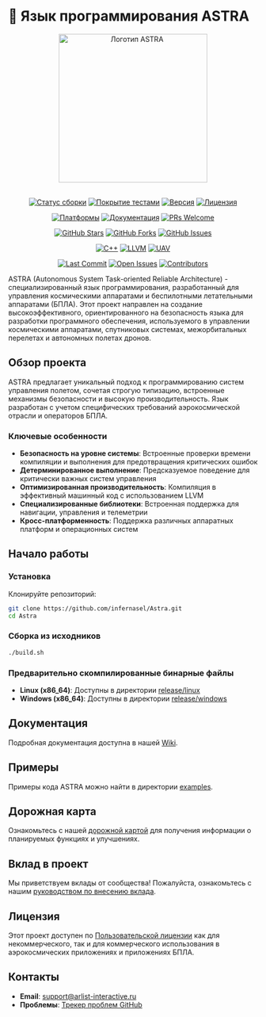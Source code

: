 # 🚀 Язык программирования ASTRA

<div align="center">
  <img src="https://raw.githubusercontent.com/infernasel/Astra/master/docs/assets/astra-logo.png" alt="Логотип ASTRA" width="300"/>
  <br><br>
  
  [![Статус сборки](https://img.shields.io/github/actions/workflow/status/infernasel/Astra/build.yml?branch=main&style=for-the-badge&logo=github-actions&logoColor=white)](https://github.com/infernasel/Astra/actions)
  [![Покрытие тестами](https://img.shields.io/badge/покрытие-89.8%25-brightgreen?style=for-the-badge&logo=codecov&logoColor=white)](https://github.com/infernasel/Astra/actions)
  [![Версия](https://img.shields.io/badge/версия-0.1.1--alpha-blue?style=for-the-badge&logo=semver&logoColor=white)](https://github.com/infernasel/Astra/releases)
  [![Лицензия](https://img.shields.io/badge/лицензия-Custom-orange?style=for-the-badge&logo=open-source-initiative&logoColor=white)](https://github.com/infernasel/Astra/blob/main/CUSTOM_LICENSE.md)
  
  [![Платформы](https://img.shields.io/badge/платформы-Linux%20%7C%20Windows-lightgrey?style=for-the-badge&logo=linux&logoColor=white)](https://github.com/infernasel/Astra/releases)
  [![Документация](https://img.shields.io/badge/документация-wiki-yellow?style=for-the-badge&logo=gitbook&logoColor=white)](https://github.com/infernasel/Astra/wiki)
  [![PRs Welcome](https://img.shields.io/badge/PRs-приветствуются-brightgreen.svg?style=for-the-badge&logo=github&logoColor=white)](https://github.com/infernasel/Astra/blob/main/CONTRIBUTING.md)
  
  [![GitHub Stars](https://img.shields.io/github/stars/infernasel/Astra?style=for-the-badge&logo=github&logoColor=white)](https://github.com/infernasel/Astra/stargazers)
  [![GitHub Forks](https://img.shields.io/github/forks/infernasel/Astra?style=for-the-badge&logo=git&logoColor=white)](https://github.com/infernasel/Astra/network/members)
  [![GitHub Issues](https://img.shields.io/github/issues/infernasel/Astra?style=for-the-badge&logo=github&logoColor=white)](https://github.com/infernasel/Astra/issues)
  
  [![C++](https://img.shields.io/badge/C++-17-00599C?style=for-the-badge&logo=c%2B%2B&logoColor=white)](https://github.com/infernasel/Astra)
  [![LLVM](https://img.shields.io/badge/LLVM-Powered-2C3E50?style=for-the-badge&logo=llvm&logoColor=white)](https://github.com/infernasel/Astra)
  [![UAV](https://img.shields.io/badge/UAV-Compatible-1abc9c?style=for-the-badge&logo=drone&logoColor=white)](https://github.com/infernasel/Astra)
  
  [![Last Commit](https://img.shields.io/github/last-commit/infernasel/Astra?style=for-the-badge&logo=git&logoColor=white)](https://github.com/infernasel/Astra/commits/master)
  [![Open Issues](https://img.shields.io/github/issues-raw/infernasel/Astra?style=for-the-badge&logo=github&logoColor=white)](https://github.com/infernasel/Astra/issues)
  [![Contributors](https://img.shields.io/github/contributors/infernasel/Astra?style=for-the-badge&logo=github&logoColor=white)](https://github.com/infernasel/Astra/graphs/contributors)
</div>

ASTRA (Autonomous System Task-oriented Reliable Architecture) - специализированный язык программирования, разработанный для управления космическими аппаратами и беспилотными летательными аппаратами (БПЛА). Этот проект направлен на создание высокоэффективного, ориентированного на безопасность языка для разработки программного обеспечения, используемого в управлении космическими аппаратами, спутниковых системах, межорбитальных перелетах и автономных полетах дронов.

## Обзор проекта

ASTRA предлагает уникальный подход к программированию систем управления полетом, сочетая строгую типизацию, встроенные механизмы безопасности и высокую производительность. Язык разработан с учетом специфических требований аэрокосмической отрасли и операторов БПЛА.

### Ключевые особенности

- **Безопасность на уровне системы**: Встроенные проверки времени компиляции и выполнения для предотвращения критических ошибок
- **Детерминированное выполнение**: Предсказуемое поведение для критически важных систем управления
- **Оптимизированная производительность**: Компиляция в эффективный машинный код с использованием LLVM
- **Специализированные библиотеки**: Встроенная поддержка для навигации, управления и телеметрии
- **Кросс-платформенность**: Поддержка различных аппаратных платформ и операционных систем

## Начало работы

### Установка

Клонируйте репозиторий:

```bash
git clone https://github.com/infernasel/Astra.git
cd Astra
```

### Сборка из исходников

```bash
./build.sh
```

### Предварительно скомпилированные бинарные файлы

- **Linux (x86_64)**: Доступны в директории [release/linux](https://github.com/infernasel/Astra/tree/main/release/linux)
- **Windows (x86_64)**: Доступны в директории [release/windows](https://github.com/infernasel/Astra/tree/main/release/windows)

## Документация

Подробная документация доступна в нашей [Wiki](https://github.com/infernasel/Astra/wiki).

## Примеры

Примеры кода ASTRA можно найти в директории [examples](https://github.com/infernasel/Astra/tree/main/examples).

## Дорожная карта

Ознакомьтесь с нашей [дорожной картой](https://github.com/infernasel/Astra/blob/main/ROADMAP.md) для получения информации о планируемых функциях и улучшениях.

## Вклад в проект

Мы приветствуем вклады от сообщества! Пожалуйста, ознакомьтесь с нашим [руководством по внесению вклада](https://github.com/infernasel/Astra/blob/main/CONTRIBUTING.md).

## Лицензия

Этот проект доступен по [Пользовательской лицензии](https://github.com/infernasel/Astra/blob/main/CUSTOM_LICENSE.md) как для некоммерческого, так и для коммерческого использования в аэрокосмических приложениях и приложениях БПЛА.

## Контакты

- **Email**: support@arlist-interactive.ru
- **Проблемы**: [Трекер проблем GitHub](https://github.com/infernasel/Astra/issues)